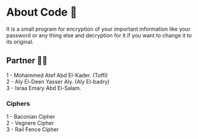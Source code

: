 # About Code 💫
It is a small program for encryption of your important information like your password or any thing else and decryption for it if you want to change it to its original.
## Partner 🤎💫
1 - Mohammed Atef Abd El-Kader.   (Toffi)                
2 - Aly El-Deen Yasser Aly.       (Aly El-badry)    
3 - Israa Emary Abd El-Salam.
### Ciphers 
1 - Baconian Cipher                      
2 - Vegnere Cipher                       
3 - Rail Fence Cipher                     
